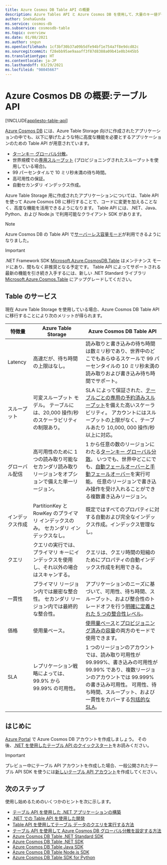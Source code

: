 ```yaml
---
title: Azure Cosmos DB Table API の概要
description: Azure Tables API と Azure Cosmos DB を使用して、大量のキー値データを低遅延で格納および照会する方法を説明します。
author: SnehaGunda
ms.service: cosmos-db
ms.subservice: cosmosdb-table
ms.topic: overview
ms.date: 01/08/2021
ms.author: sngun
ms.openlocfilehash: 1cf3bf30b37a09b5dfe94bf1e754a7f8e9dcd82c
ms.sourcegitcommit: f28ebb95ae9aaaff3f87d8388a09b41e0b3445b5
ms.translationtype: HT
ms.contentlocale: ja-JP
ms.lasthandoff: 03/29/2021
ms.locfileid: "98045667"
---
```

# <a name="introduction-to-azure-cosmos-db-table-api"></a>Azure Cosmos DB の概要:テーブル API
[!INCLUDE[appliesto-table-api](includes/appliesto-table-api.md)]

[Azure Cosmos DB](introduction.md) には、Azure Table Storage 向けに作成されたアプリケーションの中でも、以下に挙げたような特に高度な機能を必要とするアプリケーションのための Table API が用意されています。

* [ターンキー グローバル分散](distribute-data-globally.md)。
* 世界規模での[専用スループット](partitioning-overview.md) (プロビジョニングされたスループットを使用している場合)。
* 99 パーセンタイルで 10 ミリ秒未満の待ち時間。
* 高可用性の保証。
* 自動セカンダリ インデックス作成。

Azure Table Storage 用に作成されたアプリケーションについては、Table API を使って Azure Cosmos DB に移行することで、コードに変更を加えることなく、高度な機能を活用できるようになります。 Table API には、.NET、Java、Python、および Node.js で利用可能なクライアント SDK があります。

> [!NOTE]
> Azure Cosmos DB の Table API で[サーバーレス容量モード](serverless.md)が利用できるようになりました。

> [!IMPORTANT]
> .NET Framework SDK [Microsoft.Azure.CosmosDB.Table](https://www.nuget.org/packages/Microsoft.Azure.CosmosDB.Table) はメンテナンス モードにあり、間もなく非推奨となる予定です。 Table API によってサポートされる最新の機能を引き続き入手するには、新しい .NET Standard ライブラリ [Microsoft.Azure.Cosmos.Table](https://www.nuget.org/packages/Microsoft.Azure.Cosmos.Table) にアップグレードしてください。

## <a name="table-offerings"></a>Table のサービス
現在 Azure Table Storage を使用している場合、Azure Cosmos DB Table API に移行することにより次のメリットが得られます。

| 特徴量 | Azure Table Storage | Azure Cosmos DB Table API |
| --- | --- | --- |
| Latency | 高速だが、待ち時間の上限はなし。 | 読み取りと書き込みの待ち時間は数ミリ秒であり、世界中のどこでもあらゆるスケールで 99 パーセンタイルの 10 ミリ秒未満の読み取りおよび書き込み待ち時間でサポート。 |
| スループット | 可変スループット モデル。 テーブルには、20,000 操作/秒のスケーラビリティの制限あり。 | SLA によって保証された、[テーブルごとの専用の予約済みスループット](request-units.md)を備えた高いスケーラビリティ。 アカウントにはスループットの上限がなく、テーブルあたり 10,000, 000 操作/秒以上に対応。 |
| グローバル配信 | 高可用性のために 1 つの読み取り可能なセカンダリ読み取りリージョンをオプションで備えた単一リージョン。 | 1 から任意の数のリージョンにわたる[ターンキー グローバル分散](distribute-data-globally.md)。 いつでも、世界中どこにでも、[自動フェールオーバーと手動フェールオーバー](high-availability.md)を実行可能。 任意のリージョンで書き込み操作を受け入れることができる複数書き込みリージョン。 |
| インデックス作成 | PartitionKey と RowKey のプライマリ インデックスのみ。 セカンダリ インデックスなし。 | 既定ではすべてのプロパティに対する自動および完全なインデックス作成。インデックス管理なし。 |
| クエリ | クエリの実行では、プライマリ キーにインデックスを使用し、それ以外の場合はスキャンする。 | クエリは、クエリ時間の短縮のためにプロパティの自動インデックス作成を利用できる。 |
| 一貫性 | プライマリ リージョン内では厳密な整合性。 セカンダリ リージョン内では最終的な整合性。 | アプリケーションのニーズに基づいて、可用性、待ち時間、スループット、および整合性のトレードオフを行う[明確に定義された 5 つの整合性レベル](consistency-levels.md)。 |
| 価格 | 使用量ベース。 | [使用量ベース](serverless.md)と[プロビジョニング済みの容量](set-throughput.md)の両方のモードで使用できます。 |
| SLA | レプリケーション戦略によっては、99.9% から 99.99% の可用性。 | 1 つのリージョンのアカウントでは、読み取り可用性が 99.999%、書き込みの可用性が 99.99% であり、複数リージョンのアカウントでは 99.999% の書き込み可用性。 可用性、待ち時間、スループット、および一貫性をカバーする[包括的な SLA](https://azure.microsoft.com/support/legal/sla/cosmos-db/)。 |

## <a name="get-started"></a>はじめに

[Azure Portal](https://portal.azure.com) で Azure Cosmos DB アカウントを作成しましょう。 その後、[.NET を使用したテーブル API のクイックスタート](create-table-dotnet.md)をお読みください。 

> [!IMPORTANT]
> プレビュー中にテーブル API アカウントを作成した場合、一般公開されたテーブル API SDK を使うには[新しいテーブル API アカウント](create-table-dotnet.md#create-a-database-account)を作成してください。
>

## <a name="next-steps"></a>次のステップ

使用し始めるためのいくつかのヒントを次に示します。
* [テーブル API を使用した .NET アプリケーションの構築](create-table-dotnet.md)
* [.NET での Table API を使用した開発](tutorial-develop-table-dotnet.md)
* [Table API を使用してテーブル データのクエリを実行する方法](tutorial-query-table.md)
* [テーブル API を使用して Azure Cosmos DB グローバル分散を設定する方法](tutorial-global-distribution-table.md)
* [Azure Cosmos DB Table .NET Standard SDK](table-sdk-dotnet-standard.md)
* [Azure Cosmos DB Table .NET SDK](table-sdk-dotnet.md)
* [Azure Cosmos DB Table Java SDK](table-sdk-java.md)
* [Azure Cosmos DB Table Node.js SDK](table-sdk-nodejs.md)
* [Azure Cosmos DB Table SDK for Python](table-sdk-python.md)
